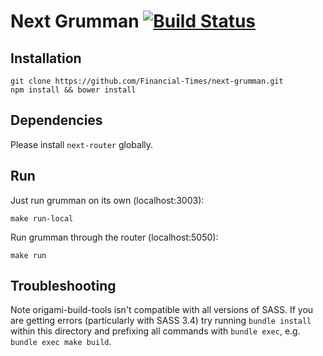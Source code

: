 # Next Grumman [![Build Status](https://travis-ci.org/Financial-Times/next-grumman.svg?branch=master)](https://travis-ci.org/Financial-Times/next-grumman)

## Installation

```
git clone https://github.com/Financial-Times/next-grumman.git
npm install && bower install
```

## Dependencies

Please install `next-router` globally.

## Run

Just run grumman on its own (localhost:3003):

```
make run-local
```

Run grumman through the router (localhost:5050):

```
make run
```

## Troubleshooting

Note origami-build-tools isn't compatible with all versions of SASS.  If you are getting errors (particularly with SASS 3.4) try running `bundle install` within this directory and prefixing all commands with `bundle exec`, e.g. `bundle exec make build`.
